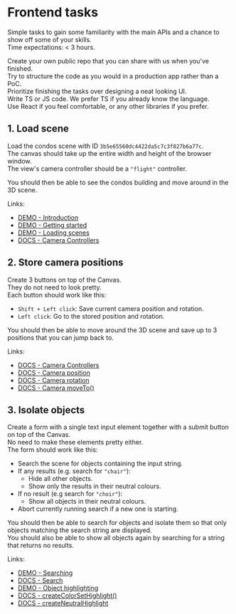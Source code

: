 # Frontend tasks

Simple tasks to gain some familiarity with the main APIs and a chance to show off some of your skills.  
Time expectations: < 3 hours.

Create your own public repo that you can share with us when you've finished.  
Try to structure the code as you would in a production app rather than a PoC.  
Prioritize finishing the tasks over designing a neat looking UI.  
Write TS or JS code. We prefer TS if you already know the language.  
Use React if you feel comfortable, or any other libraries if you prefer.

## 1. Load scene

Load the condos scene with ID `3b5e65560dc4422da5c7c3f827b6a77c`.  
The canvas should take up the entire width and height of the browser window.  
The view's camera controller should be a `"flight"` controller.

You should then be able to see the condos building and move around in the 3D scene.

Links:

- [DEMO - Introduction](https://docs.novorender.com/docs/web_api)
- [DEMO - Getting started](https://docs.novorender.com/docs/guides/getting_started)
- [DEMO - Loading scenes](https://docs.novorender.com/docs/guides/loading_scenes)
- [DOCS - Camera Controllers](https://docs.novorender.com/docs/guides/camera_controllers)

## 2. Store camera positions

Create 3 buttons on top of the Canvas.  
They do not need to look pretty.  
Each button should work like this:

- `Shift + Left click`: Save current camera position and rotation.
- `Left click`: Go to the stored position and rotation.

You should then be able to move around the 3D scene and save up to 3 positions that you can jump back to.

Links:

- [DOCS - Camera Controllers](https://docs.novorender.com/docs/guides/camera_controllers)
- [DOCS - Camera position](https://docs.novorender.com/docs/web_api/Interfaces/interface.Camera#position)
- [DOCS - Camera rotation](https://docs.novorender.com/docs/web_api/Interfaces/interface.Camera#rotation)
- [DOCS - Camera moveTo()](https://docs.novorender.com/docs/web_api/Classes/class.FlightController#moveto)

## 3. Isolate objects  

Create a form with a single text input element together with a submit button on top of the Canvas.  
No need to make these elements pretty either.  
The form should work like this:  

- Search the scene for objects containing the input string.
- If any results (e.g. search for `"chair"`):
  - Hide all other objects.
  - Show only the results in their neutral colours.
- If no result (e.g search for `"choir"`):
  - Show all objects in their neutral colours.
- Abort currently running search if a new one is starting.  

You should then be able to search for objects and isolate them so that only objects matching the search string are displayed.  
You should also be able to show all objects again by searching for a string that returns no results.  

Links:

- [DEMO - Searching](https://docs.novorender.com/docs/guides/searching)
- [DOCS - Search](https://docs.novorender.com/legacy/docs/data-js-api/interfaces/DataJsAPI.ObjectDB#search)
- [DEMO - Object highlighting](https://docs.novorender.com/docs/guides/object_selection#object-highlighting)
- [DOCS - createColorSetHighlight()](https://docs.novorender.com/docs/web_api/Functions/function.createColorSetHighlight)
- [DOCS - createNeutralHighlight](https://docs.novorender.com/docs/web_api/Functions/function.createNeutralHighlight)
